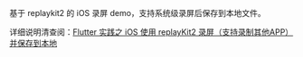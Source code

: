 基于 replaykit2 的 iOS 录屏 demo，支持系统级录屏后保存到本地文件。

详细说明清查阅：[Flutter 实践之 iOS 使用 replayKit2 录屏（支持录制其他APP）并保存到本地](https://juejin.cn/post/7370002856038301696)